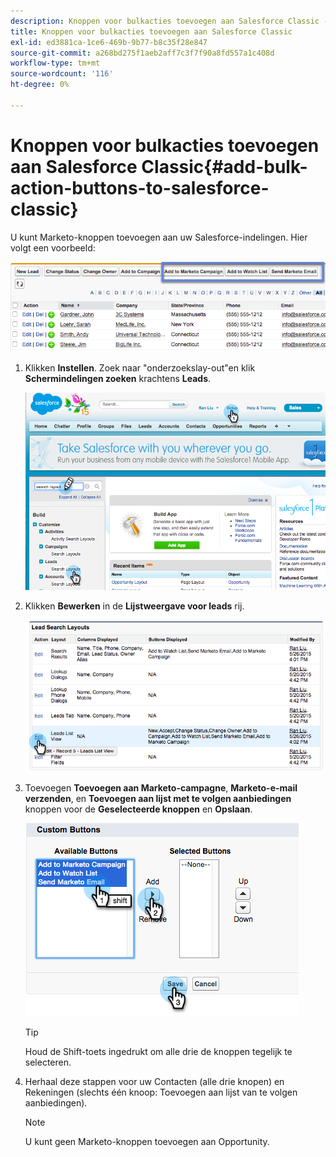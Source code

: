 ```yaml
---
description: Knoppen voor bulkacties toevoegen aan Salesforce Classic - Marketo Docs - Productdocumentatie
title: Knoppen voor bulkacties toevoegen aan Salesforce Classic
exl-id: ed3881ca-1ce6-469b-9b77-b8c35f28e847
source-git-commit: a268bd275f1aeb2aff7c3f7f90a8fd557a1c408d
workflow-type: tm+mt
source-wordcount: '116'
ht-degree: 0%

---
```


# Knoppen voor bulkacties toevoegen aan Salesforce Classic{#add-bulk-action-buttons-to-salesforce-classic}

U kunt Marketo-knoppen toevoegen aan uw Salesforce-indelingen. Hier volgt een voorbeeld:

![](assets/add-bulk-action-buttons-to-salesforce-classic-1.png)

1. Klikken **Instellen**. Zoek naar &quot;onderzoekslay-out&quot;en klik **Schermindelingen zoeken** krachtens **Leads**.

   ![](assets/add-bulk-action-buttons-to-salesforce-classic-2.png)

1. Klikken **Bewerken** in de **Lijstweergave voor leads** rij.

   ![](assets/add-bulk-action-buttons-to-salesforce-classic-3.png)

1. Toevoegen **Toevoegen aan Marketo-campagne**, **Marketo-e-mail verzenden**, en **Toevoegen aan lijst met te volgen aanbiedingen** knoppen voor de **Geselecteerde knoppen** en **Opslaan**.

   ![](assets/add-bulk-action-buttons-to-salesforce-classic-4.png)

   >[!TIP]
   >
   >Houd de Shift-toets ingedrukt om alle drie de knoppen tegelijk te selecteren.

1. Herhaal deze stappen voor uw Contacten (alle drie knopen) en Rekeningen (slechts één knoop: Toevoegen aan lijst van te volgen aanbiedingen).

   >[!NOTE]
   >
   >U kunt geen Marketo-knoppen toevoegen aan Opportunity.
